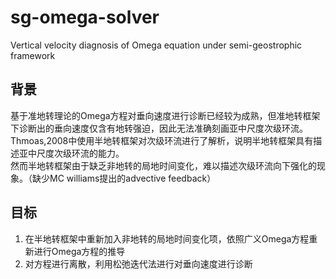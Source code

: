 # sg-omega-solver
Vertical velocity diagnosis of Omega equation under semi-geostrophic framework
## 背景
基于准地转理论的Omega方程对垂向速度进行诊断已经较为成熟，但准地转框架下诊断出的垂向速度仅含有地转强迫，因此无法准确刻画亚中尺度次级环流。  
Thmoas,2008中使用半地转框架对次级环流进行了解析，说明半地转框架具有描述亚中尺度次级环流的能力。  
然而半地转框架由于缺乏非地转的局地时间变化，难以描述次级环流向下强化的现象。（缺少MC williams提出的advective feedback）  
## 目标
1. 在半地转框架中重新加入非地转的局地时间变化项，依照广义Omega方程重新进行Omega方程的推导
2. 对方程进行离散，利用松弛迭代法进行对垂向速度进行诊断
